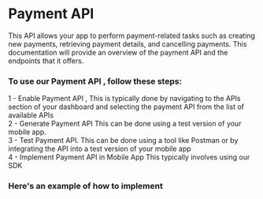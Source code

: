 # Payment API  

This API allows your app to perform payment-related tasks such as creating new payments, retrieving payment details, and cancelling payments. This documentation will provide an overview of the payment API and the endpoints that it offers.

### To use our Payment API , follow these steps:

1 - Enable Payment API , This is typically done by navigating to the APIs section of your dashboard and selecting the payment API from the list of available APIs  <br>
2 - Generate Payment API This can be done using a test version of your mobile app. <br>
3 - Test Payment API. This can be done using a tool like Postman or by integrating the API into a test version of your mobile app <br>
4 - Implement Payment API in Mobile App This typically involves using our SDK 

### Here's an example of how to implement

```kotlin
```
```java
```